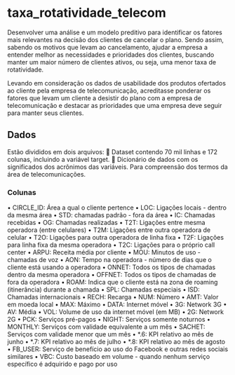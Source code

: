 # taxa_rotatividade_telecom

Desenvolver uma análise e um modelo preditivo para identificar os fatores mais relevantes na decisão dos clientes de cancelar o plano. Sendo assim, sabendo os motivos que levam ao cancelamento, ajudar a empresa a entender melhor as necessidades e prioridades dos clientes, buscando manter um maior número de clientes ativos, ou seja, uma menor taxa de rotatividade.

Levando em consideração os dados de usabilidade dos produtos ofertados ao cliente pela empresa de telecomunicação, acreditasse ponderar os fatores que levam um cliente a desistir do plano com a empresa de telecomunicação e destacar as prioridades que uma empresa deve seguir para manter seus clientes.

## Dados

Estão divididos em dois arquivos:
	Dataset contendo 70 mil linhas e 172 colunas, incluindo a variável target.
	Dicionário de dados com os significados dos acrônimos das variáveis. Para compreensão dos termos da área de telecomunicações.

### Colunas

•	CIRCLE_ID: Área a qual o cliente pertence
•	LOC: Ligações locais - dentro da mesma área
•	STD: chamadas padrão - fora da área
•	IC: Chamadas recebidas
•	OG: Chamadas realizadas
•	T2T: Ligações entre mesma operadora (entre celulares)
•	T2M: Ligações entre outra operadora de celular
•	T2O: Ligações para outra operadora de linha fixa
•	T2F: Ligações para linha fixa da mesma operadora
•	T2C: Ligações para o próprio call center
•	ARPU: Receita média por cliente
•	MOU: Minutos de uso - chamadas de voz
•	AON: Tempo na operadora - número de dias que o cliente está usando a operadora
•	ONNET: Todos os tipos de chamadas dentro da mesma operadora
•	OFFNET: Todos os tipos de chamadas de fora da operadora
•	ROAM: Indica que o cliente está na zona de roaming (itinerância) durante a chamada
•	SPL: Chamadas especiais
•	ISD: Chamadas internacionais
•	RECH: Recarga
•	NUM: Número
•	AMT: Valor em moeda local
•	MAX: Máximo
•	DATA: Internet móvel
•	3G: Network 3G
•	AV: Média
•	VOL: Volume de uso da internet móvel (em MB)
•	2G: Network 2G
•	PCK: Serviços pré-pagos
•	NIGHT: Serviços somente noturnos
•	MONTHLY: Serviços com validade equivalente a um mês
•	SACHET: Serviços com validade menor que um mês
•	*.6: KPI relativo ao mês de junho
•	*.7: KPI relativo ao mês de julho
•	*.8: KPI relativo ao mês de agosto
•	FB_USER: Serviço de benefício ao uso do Facebook e outras redes sociais similares
•	VBC: Custo baseado em volume - quando nenhum serviço específico é adquirido e pago por uso
